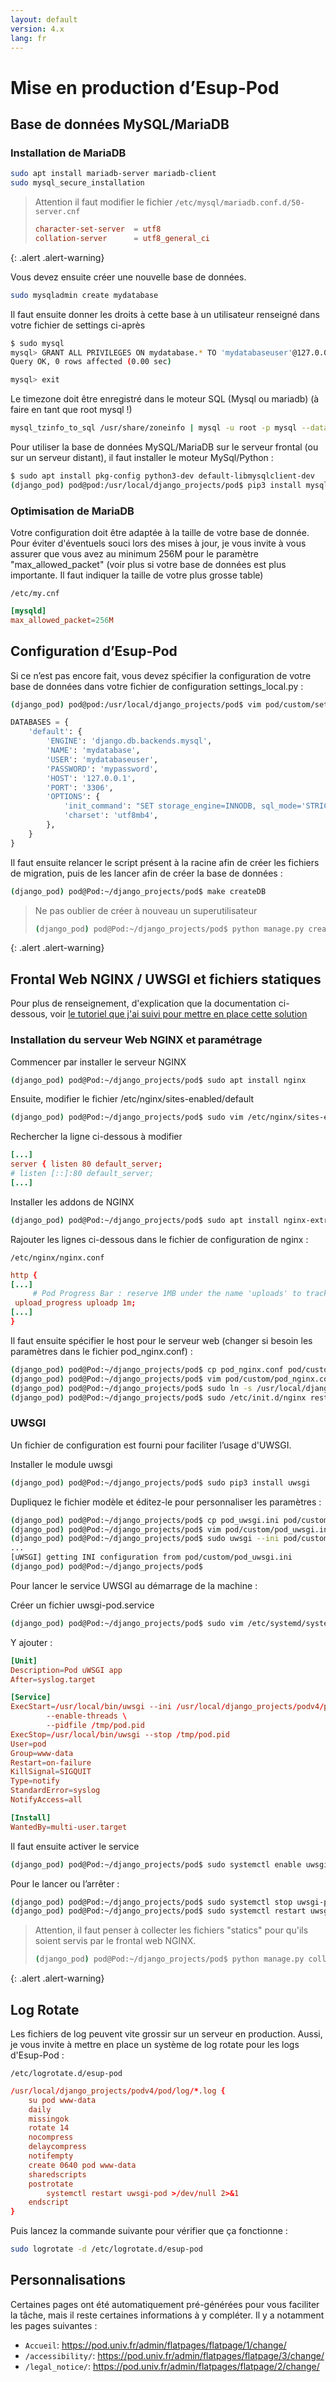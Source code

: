 ```yaml
---
layout: default
version: 4.x
lang: fr
---
```


# Mise en production d’Esup-Pod

## Base de données MySQL/MariaDB

### Installation de MariaDB

```sh
sudo apt install mariadb-server mariadb-client
sudo mysql_secure_installation
```

> Attention il faut modifier le fichier `/etc/mysql/mariadb.conf.d/50-server.cnf`
>
> ```conf
> character-set-server  = utf8
> collation-server      = utf8_general_ci
> ```
>
{: .alert .alert-warning}

Vous devez ensuite créer une nouvelle base de données.

```sh
sudo mysqladmin create mydatabase
```

Il faut ensuite donner les droits à cette base à un utilisateur renseigné dans votre fichier de settings ci-après

```sh
$ sudo mysql
mysql> GRANT ALL PRIVILEGES ON mydatabase.* TO 'mydatabaseuser'@127.0.0.1 IDENTIFIED BY 'mypassword';
Query OK, 0 rows affected (0.00 sec)

mysql> exit
```

Le timezone doit être enregistré dans le moteur SQL (Mysql ou mariadb) (à faire en tant que root mysql !)

```sh
mysql_tzinfo_to_sql /usr/share/zoneinfo | mysql -u root -p mysql --database=mysql
```

Pour utiliser la base de données MySQL/MariaDB sur le serveur frontal (ou sur un serveur distant), il faut installer le moteur MySql/Python :

```sh
$ sudo apt install pkg-config python3-dev default-libmysqlclient-dev
(django_pod) pod@pod:/usr/local/django_projects/pod$ pip3 install mysqlclient
```

### Optimisation de MariaDB

Votre configuration doit être adaptée à la taille de votre base de donnée. Pour éviter d'éventuels souci lors des mises à jour, je vous invite à vous assurer que vous avez au minimum 256M pour le paramètre "max_allowed_packet" (voir plus si votre base de données est plus importante. Il faut indiquer la taille de votre plus grosse table)

`/etc/my.cnf`

```conf
[mysqld]
max_allowed_packet=256M
```

## Configuration d’Esup-Pod

Si ce n’est pas encore fait, vous devez spécifier la configuration de votre base de données dans votre fichier de configuration settings_local.py :

```sh
(django_pod) pod@pod:/usr/local/django_projects/pod$ vim pod/custom/settings_local.py
```

```py
DATABASES = {
    'default': {
        'ENGINE': 'django.db.backends.mysql',
        'NAME': 'mydatabase',
        'USER': 'mydatabaseuser',
        'PASSWORD': 'mypassword',
        'HOST': '127.0.0.1',
        'PORT': '3306',
        'OPTIONS': {
            'init_command': "SET storage_engine=INNODB, sql_mode='STRICT_TRANS_TABLES', innodb_strict_mode=1",
            'charset': 'utf8mb4',
        },
    }
}
```

Il faut ensuite relancer le script présent à la racine afin de créer les fichiers de migration, puis de les lancer afin de créer la base de données :

```sh
(django_pod) pod@Pod:~/django_projects/pod$ make createDB
```

> Ne pas oublier de créer à nouveau un superutilisateur
>
> ```sh
> (django_pod) pod@Pod:~/django_projects/pod$ python manage.py createsuperuser
> ```
>
{: .alert .alert-warning}

## Frontal Web NGINX / UWSGI et fichiers statiques

Pour plus de renseignement, d'explication que la documentation ci-dessous, voir [le tutoriel que j'ai suivi pour mettre en place cette solution](https://uwsgi-docs.readthedocs.io/en/latest/tutorials/Django_and_nginx.html#basic-uwsgi-installation-and-configuration)

### Installation du serveur Web NGINX et paramétrage

Commencer par installer le serveur NGINX

```sh
(django_pod) pod@Pod:~/django_projects/pod$ sudo apt install nginx
```

Ensuite, modifier le fichier /etc/nginx/sites-enabled/default

```sh
(django_pod) pod@Pod:~/django_projects/pod$ sudo vim /etc/nginx/sites-enabled/default
```

Rechercher la ligne ci-dessous à modifier

```conf
[...]
server { listen 80 default_server;
# listen [::]:80 default_server;
[...]
```

Installer les addons de NGINX

```sh
(django_pod) pod@Pod:~/django_projects/pod$ sudo apt install nginx-extras
```

Rajouter les lignes ci-dessous dans le fichier de configuration de nginx :

`/etc/nginx/nginx.conf`

```conf
http {
[...]
     # Pod Progress Bar : reserve 1MB under the name 'uploads' to track uploads
 upload_progress uploadp 1m;
[...]
}
```

Il faut ensuite spécifier le host pour le serveur web (changer si besoin les paramètres dans le fichier pod_nginx.conf) :

```sh
(django_pod) pod@Pod:~/django_projects/pod$ cp pod_nginx.conf pod/custom/.
(django_pod) pod@Pod:~/django_projects/pod$ vim pod/custom/pod_nginx.conf
(django_pod) pod@Pod:~/django_projects/pod$ sudo ln -s /usr/local/django_projects/podv4/pod/custom/pod_nginx.conf /etc/nginx/sites-enabled/pod_nginx.conf
(django_pod) pod@Pod:~/django_projects/pod$ sudo /etc/init.d/nginx restart
```

### UWSGI

Un fichier de configuration est fourni pour faciliter l’usage d'UWSGI.

Installer le module uwsgi

```sh
(django_pod) pod@Pod:~/django_projects/pod$ sudo pip3 install uwsgi
```

Dupliquez le fichier modèle et éditez-le pour personnaliser les paramètres :

```sh
(django_pod) pod@Pod:~/django_projects/pod$ cp pod_uwsgi.ini pod/custom/.
(django_pod) pod@Pod:~/django_projects/pod$ vim pod/custom/pod_uwsgi.ini
(django_pod) pod@Pod:~/django_projects/pod$ sudo uwsgi --ini pod/custom/pod_uwsgi.ini --enable-threads --daemonize /usr/local/django_projects/podv4/pod/log/uwsgi-pod.log --uid pod --gid www-data --pidfile /tmp/pod.pid
...
[uWSGI] getting INI configuration from pod/custom/pod_uwsgi.ini
(django_pod) pod@Pod:~/django_projects/pod$
```

Pour lancer le service UWSGI au démarrage de la machine :

Créer un fichier uwsgi-pod.service

```sh
(django_pod) pod@Pod:~/django_projects/pod$ sudo vim /etc/systemd/system/uwsgi-pod.service
```

Y ajouter :

```conf
[Unit]
Description=Pod uWSGI app
After=syslog.target

[Service]
ExecStart=/usr/local/bin/uwsgi --ini /usr/local/django_projects/podv4/pod/custom/pod_uwsgi.ini \
        --enable-threads \
        --pidfile /tmp/pod.pid
ExecStop=/usr/local/bin/uwsgi --stop /tmp/pod.pid
User=pod
Group=www-data
Restart=on-failure
KillSignal=SIGQUIT
Type=notify
StandardError=syslog
NotifyAccess=all

[Install]
WantedBy=multi-user.target
```

Il faut ensuite activer le service

```sh
(django_pod) pod@Pod:~/django_projects/pod$ sudo systemctl enable uwsgi-pod
```

Pour le lancer ou l’arrêter :

```sh
(django_pod) pod@Pod:~/django_projects/pod$ sudo systemctl stop uwsgi-pod
(django_pod) pod@Pod:~/django_projects/pod$ sudo systemctl restart uwsgi-pod
```

> Attention, il faut penser à collecter les fichiers "statics" pour qu'ils soient servis par le frontal web NGINX.
>
> ```sh
> (django_pod) pod@Pod:~/django_projects/pod$ python manage.py collectstatic
> ```
>
{: .alert .alert-warning}

## Log Rotate

Les fichiers de log peuvent vite grossir sur un serveur en production. Aussi, je vous invite à mettre en place un système de log rotate pour les logs d'Esup-Pod :

`/etc/logrotate.d/esup-pod`

```conf
/usr/local/django_projects/podv4/pod/log/*.log {
    su pod www-data
    daily
    missingok
    rotate 14
    nocompress
    delaycompress
    notifempty
    create 0640 pod www-data
    sharedscripts
    postrotate
        systemctl restart uwsgi-pod >/dev/null 2>&1
    endscript
}
```

Puis lancez la commande suivante pour vérifier que ça fonctionne :

```sh
sudo logrotate -d /etc/logrotate.d/esup-pod
```

## Personnalisations

Certaines pages ont été automatiquement pré-générées pour vous faciliter la tâche, mais il reste certaines informations à y compléter.
Il y a notamment les pages suivantes :

* `Accueil`: <https://pod.univ.fr/admin/flatpages/flatpage/1/change/>
* `/accessibility/`: <https://pod.univ.fr/admin/flatpages/flatpage/3/change/>
* `/legal_notice/`: <https://pod.univ.fr/admin/flatpages/flatpage/2/change/>
